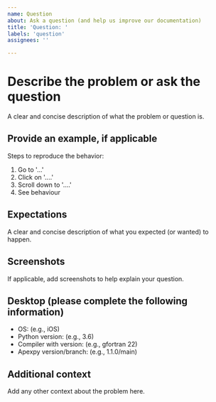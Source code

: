 ```yaml
---
name: Question
about: Ask a question (and help us improve our documentation)
title: 'Question: '
labels: 'question'
assignees: ''

---
```


# Describe the problem or ask the question
A clear and concise description of what the problem or question is.

## Provide an example, if applicable
Steps to reproduce the behavior:
1. Go to '...'
2. Click on '....'
3. Scroll down to '....'
4. See behaviour

## Expectations
A clear and concise description of what you expected (or wanted) to happen.

## Screenshots
If applicable, add screenshots to help explain your question.

## Desktop (please complete the following information)
 - OS: (e.g., iOS)
 - Python version: (e.g., 3.6)
 - Compiler with version: (e.g., gfortran 22)
 - Apexpy version/branch: (e.g., 1.1.0/main)

## Additional context
Add any other context about the problem here.
